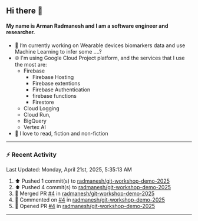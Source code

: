 ## Hi there 👋

#### My name is Arman Radmanesh and I am a software engineer and researcher.

- 🔭 I’m currently working on Wearable devices biomarkers data and use Machine Learning to infer some ....?
- 🌐 I'm using Google Cloud Project platform, and the services that I use the most are:
  - Firebase
     - Firebase Hosting
     - Firebase extentions 
     - Firebase Authentication
     - firebase functions
     - Firestore
  - Cloud Logging
  - Cloud Run,
  - BigQuery
  - Vertex AI
- 📖 I love to read, fiction and non-fiction

---

### :zap: Recent Activity

<!--START_SECTION:activity-->
<!--END_SECTION:activity-->

<!--RECENT_ACTIVITY:last_update-->
Last Updated: Monday, April 21st, 2025, 5:35:13 AM
<!--RECENT_ACTIVITY:last_update_end-->

<!--RECENT_ACTIVITY:start-->
1. ⬆️ Pushed 1 commit(s) to [radmanesh/git-workshop-demo-2025](https://github.com/radmanesh/git-workshop-demo-2025)
2. ⬆️ Pushed 4 commit(s) to [radmanesh/git-workshop-demo-2025](https://github.com/radmanesh/git-workshop-demo-2025)
3. 🎉 Merged PR [#4](https://github.com/radmanesh/git-workshop-demo-2025/pull/4) in [radmanesh/git-workshop-demo-2025](https://github.com/radmanesh/git-workshop-demo-2025)
4. 💬 Commented on [#4](https://github.com/radmanesh/git-workshop-demo-2025/pull/4#issuecomment-2817601264) in [radmanesh/git-workshop-demo-2025](https://github.com/radmanesh/git-workshop-demo-2025)
5. 💪 Opened PR [#4](https://github.com/radmanesh/git-workshop-demo-2025/pull/4) in [radmanesh/git-workshop-demo-2025](https://github.com/radmanesh/git-workshop-demo-2025)
<!--RECENT_ACTIVITY:end-->

---

<!--
**radmanesh/radmanesh** is a ✨ _special_ ✨ repository because its `README.md` (this file) appears on your GitHub profile.

Here are some ideas to get you started:

- 🔭 I’m currently working on ...
- 🌱 I’m currently learning ...
- 👯 I’m looking to collaborate on ...
- 🤔 I’m looking for help with ...
- 💬 Ask me about ...
- 📫 How to reach me: ...
- 😄 Pronouns: ...
- ⚡ Fun fact: ...
-->
